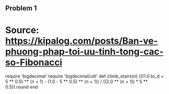 ## Problem 1
# Source: https://kipalog.com/posts/Ban-ve-phuong-phap-toi-uu-tinh-tong-cac-so-Fibonacci
require 'bigdecimal'
require 'bigdecimal/util'
def climb_stairs(n)
  (((1.0.to_d + 5 ** 0.5) ** (n + 1) - (1.0 - 5 ** 0.5) ** (n + 1)) / ((2.0 ** (n + 1)) * 5 ** 0.5)).round
end
